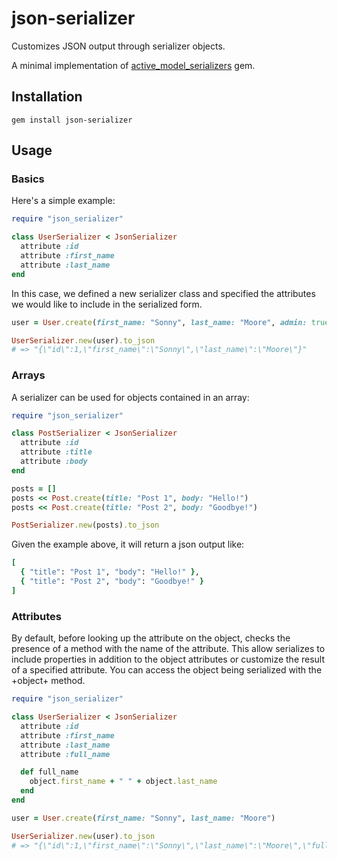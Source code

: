 json-serializer
===============

Customizes JSON output through serializer objects.

A minimal implementation of [active_model_serializers][active_model_serializers] gem.

Installation
------------

```
gem install json-serializer
```

Usage
-----

### Basics

Here's a simple example:

```ruby
require "json_serializer"

class UserSerializer < JsonSerializer
  attribute :id
  attribute :first_name
  attribute :last_name
end
```

In this case, we defined a new serializer class and specified the attributes
we would like to include in the serialized form.

```ruby
user = User.create(first_name: "Sonny", last_name: "Moore", admin: true)

UserSerializer.new(user).to_json
# => "{\"id\":1,\"first_name\":\"Sonny\",\"last_name\":\"Moore\"}"
```

### Arrays

A serializer can be used for objects contained in an array:

```ruby
require "json_serializer"

class PostSerializer < JsonSerializer
  attribute :id
  attribute :title
  attribute :body
end

posts = []
posts << Post.create(title: "Post 1", body: "Hello!")
posts << Post.create(title: "Post 2", body: "Goodbye!")

PostSerializer.new(posts).to_json
```

Given the example above, it will return a json output like:

```ruby
[
  { "title": "Post 1", "body": "Hello!" },
  { "title": "Post 2", "body": "Goodbye!" }
]
```

### Attributes

By default, before looking up the attribute on the object, checks the presence
of a method with the name of the attribute. This allow serializes to include
properties in addition to the object attributes or customize the result of a
specified attribute. You can access the object being serialized with the +object+
method.

```ruby
require "json_serializer"

class UserSerializer < JsonSerializer
  attribute :id
  attribute :first_name
  attribute :last_name
  attribute :full_name

  def full_name
    object.first_name + " " + object.last_name
  end
end

user = User.create(first_name: "Sonny", last_name: "Moore")

UserSerializer.new(user).to_json
# => "{\"id\":1,\"first_name\":\"Sonny\",\"last_name\":\"Moore\",\"full_name\":\"Sonny Moore\"}"
```

[active_model_serializers]: https://github.com/rails-api/active_model_serializers
